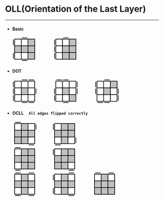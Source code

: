 # OLL(Orientation of the Last Layer)
------

* #### Basic  
	![OLL45.gif](gif/OLL/O45.gif) &nbsp;&nbsp;&nbsp;&nbsp;&nbsp;&nbsp;&nbsp;&nbsp;&nbsp;&nbsp;&nbsp;&nbsp;
	![OLL44.gif](gif/OLL/O44.gif) &nbsp;&nbsp;&nbsp;&nbsp;&nbsp;&nbsp;&nbsp;&nbsp;&nbsp;&nbsp;&nbsp;&nbsp;
	<!--
	![OLL43.gif](gif/OLL/O43.gif) &nbsp;&nbsp;&nbsp;&nbsp;&nbsp;&nbsp;
	-->
* #### DOT  
	![OLL2.gif](gif/OLL/O2.gif) &nbsp;&nbsp;&nbsp;&nbsp;&nbsp;&nbsp;&nbsp;&nbsp;&nbsp;&nbsp;&nbsp;&nbsp;
	![OLL3.gif](gif/OLL/O3.gif) &nbsp;&nbsp;&nbsp;&nbsp;&nbsp;&nbsp;&nbsp;&nbsp;&nbsp;&nbsp;&nbsp;&nbsp;
	![OLL4.gif](gif/OLL/O4.gif) &nbsp;&nbsp;&nbsp;&nbsp;&nbsp;&nbsp;&nbsp;&nbsp;&nbsp;&nbsp;&nbsp;&nbsp;
	
* #### OCLL &nbsp;&nbsp;&nbsp; `All edges flipped correctly`  
	![OLL27.gif](gif/OLL/O27.gif) &nbsp;&nbsp;&nbsp;&nbsp;&nbsp;&nbsp;&nbsp;&nbsp;&nbsp;&nbsp;&nbsp;
	![OLL26.gif](gif/OLL/O26.gif) &nbsp;&nbsp;&nbsp;&nbsp;&nbsp;&nbsp;&nbsp;&nbsp;&nbsp;&nbsp;&nbsp;
	<br />
	![OLL24.gif](gif/OLL/O24.gif) &nbsp;&nbsp;&nbsp;&nbsp;&nbsp;&nbsp;&nbsp;&nbsp;&nbsp;&nbsp;&nbsp;
	![OLL25.gif](gif/OLL/O25.gif) &nbsp;&nbsp;&nbsp;&nbsp;&nbsp;&nbsp;&nbsp;&nbsp;&nbsp;&nbsp;&nbsp;
	<br />
	![OLL21.gif](gif/OLL/O21.gif) &nbsp;&nbsp;&nbsp;&nbsp;&nbsp;&nbsp;&nbsp;&nbsp;&nbsp;&nbsp;&nbsp;
	![OLL22.gif](gif/OLL/O22.gif) &nbsp;&nbsp;&nbsp;&nbsp;&nbsp;&nbsp;&nbsp;&nbsp;&nbsp;&nbsp;&nbsp;
	![OLL23.gif](gif/OLL/O23.gif) &nbsp;&nbsp;&nbsp;&nbsp;&nbsp;&nbsp;&nbsp;&nbsp;&nbsp;&nbsp;&nbsp;
	
